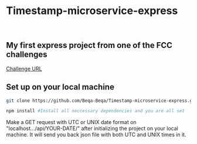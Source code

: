 # Timestamp-microservice-express
<br/>

## My first express project from one of the FCC challenges

[Challenge URL](https://www.freecodecamp.org/learn/back-end-development-and-apis/back-end-development-and-apis-projects/timestamp-microservice)


## Set up on your local machine

```bash
git clone https://github.com/Beqa-Beqa/Timestamp-microservice-express.git   #This will clone the repository

npm install #Install all neccessary dependencies and you are all set

```

Make a GET request with UTC or UNIX date format on "localhost.../api/YOUR-DATE/" after initializing the project on your local machine.
It will send you back json file with both UTC and UNIX times in it.
